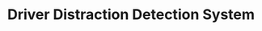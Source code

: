 ---
layout: page
title: Driver Distraction Detection System 
description: a model to classify driver inattentive behaviors
redirect: https://www.aihub.or.kr/aihubdata/data/list.do?currMenu=115&topMenu=
img: assets/img/DCS.jpg
importance: 2
category: 3
---